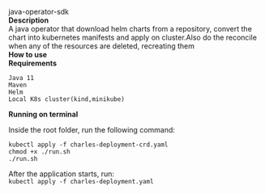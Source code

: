 java-operator-sdk\
**Description** \
 A java operator that download helm charts from a repository, convert the chart into 
 kubernetes manifests and apply on cluster.Also do the reconcile when any of the resources are deleted, recreating them\
**How to use** \
**Requirements**

    Java 11
    Maven
    Helm
    Local K8s cluster(kind,minikube)

**Running on terminal**

Inside the root folder, run the following command:
    
    kubectl apply -f charles-deployment-crd.yaml
    chmod +x ./run.sh
    ./run.sh

After the application starts, run: \
     ```kubectl apply -f charles-deployment.yaml```
